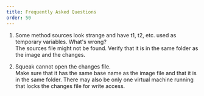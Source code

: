 ```yaml
---
title: Frequently Asked Questions
order: 50
---
```

1. Some method sources look strange and have t1, t2, etc. used as temporary variables. What's wrong?<br />
The sources file might not be found. Verify that it is in the same folder as the image and the changes.

2. Squeak cannot open the changes file.<br />
Make sure that it has the same base name as the image file and that it is in the same folder. There may also be only one virtual machine running that locks the changes file for write access.